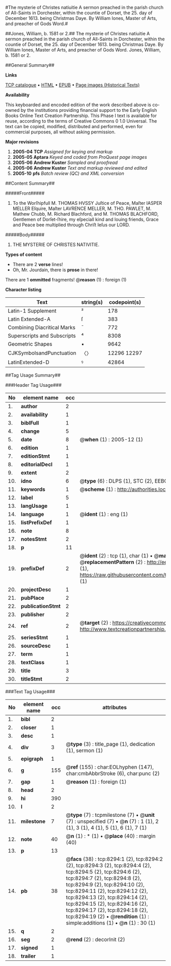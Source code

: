 #The mysterie of Christes natiuitie A sermon preached in the parish church of All-Saints in Dorchester, within the countie of Dorset, the 25. day of December 1613. being Christmas Daye. By William Iones, Master of Arts, and preacher of Gods Word.#

##Jones, William, b. 1581 or 2.##
The mysterie of Christes natiuitie A sermon preached in the parish church of All-Saints in Dorchester, within the countie of Dorset, the 25. day of December 1613. being Christmas Daye. By William Iones, Master of Arts, and preacher of Gods Word.
Jones, William, b. 1581 or 2.

##General Summary##

**Links**

[TCP catalogue](http://www.ota.ox.ac.uk/tcp/)  • 
[HTML](http://tei.it.ox.ac.uk/tcp/Texts-HTML/free/A04/A04618.html)  • 
[EPUB](http://tei.it.ox.ac.uk/tcp/Texts-EPUB/free/A04/A04618.epub) • 
[Page images (Historical Texts)](https://data.historicaltexts.jisc.ac.uk/view?pubId=eebo-99843552e&pageId=eebo-99843552e-8294-1)

**Availability**

This keyboarded and encoded edition of the
	       work described above is co-owned by the institutions
	       providing financial support to the Early English Books
	       Online Text Creation Partnership. This Phase I text is
	       available for reuse, according to the terms of Creative
	       Commons 0 1.0 Universal. The text can be copied,
	       modified, distributed and performed, even for
	       commercial purposes, all without asking permission.

**Major revisions**

1. __2005-04__ __TCP__ *Assigned for keying and markup*
1. __2005-05__ __Aptara__ *Keyed and coded from ProQuest page images*
1. __2005-06__ __Andrew Kuster__ *Sampled and proofread*
1. __2005-06__ __Andrew Kuster__ *Text and markup reviewed and edited*
1. __2005-10__ __pfs__ *Batch review (QC) and XML conversion*

##Content Summary##

#####Front#####

1. To the Worſhipfull M. THOMAS
HVSSY Juſtice of Peace, Maſter
IASPER MELLER Eſquire, Maſter
LAVRENCE MELLER, M. THO. PAWLET,
M. Mathew Chubb, M. Richard Blachford, and M.
THOMAS BLACHFORD, Gentlemen of
Dorſet-ſhire, my eſpeciall kind and louing
friends, Grace and Peace bee multiplied
through Chriſt Ieſus
our LORD.

#####Body#####

1. THE MYSTERIE
OF CHRISTES
NATIVITIE.

**Types of content**

  * There are 2 **verse** lines!
  * Oh, Mr. Jourdain, there is **prose** in there!

There are 1 **ommitted** fragments! 
 @__reason__ (1) : foreign (1)

**Character listing**


|Text|string(s)|codepoint(s)|
|---|---|---|
|Latin-1 Supplement|²|178|
|Latin Extended-A|ſ|383|
|Combining             Diacritical Marks|̄|772|
|Superscripts             and Subscripts|⁴|8308|
|Geometric Shapes|▪|9642|
|CJKSymbolsandPunctuation|〈〉|12296 12297|
|LatinExtended-D|ꝰ|42864|

##Tag Usage Summary##

###Header Tag Usage###

|No|element name|occ|attributes|
|---|---|---|---|
|1.|__author__|2||
|2.|__availability__|1||
|3.|__biblFull__|1||
|4.|__change__|5||
|5.|__date__|8| @__when__ (1) : 2005-12 (1)|
|6.|__edition__|1||
|7.|__editionStmt__|1||
|8.|__editorialDecl__|1||
|9.|__extent__|2||
|10.|__idno__|6| @__type__ (6) : DLPS (1), STC (2), EEBO-CITATION (1), PROQUEST (1), VID (1)|
|11.|__keywords__|1| @__scheme__ (1) : http://authorities.loc.gov/ (1)|
|12.|__label__|5||
|13.|__langUsage__|1||
|14.|__language__|1| @__ident__ (1) : eng (1)|
|15.|__listPrefixDef__|1||
|16.|__note__|8||
|17.|__notesStmt__|2||
|18.|__p__|11||
|19.|__prefixDef__|2| @__ident__ (2) : tcp (1), char (1)  •  @__matchPattern__ (2) : ([0-9\-]+):([0-9IVX]+) (1), (.+) (1)  •  @__replacementPattern__ (2) : http://eebo.chadwyck.com/downloadtiff?vid=$1&page=$2 (1), https://raw.githubusercontent.com/textcreationpartnership/Texts/master/tcpchars.xml#$1 (1)|
|20.|__projectDesc__|1||
|21.|__pubPlace__|2||
|22.|__publicationStmt__|2||
|23.|__publisher__|2||
|24.|__ref__|2| @__target__ (2) : https://creativecommons.org/publicdomain/zero/1.0/ (1), http://www.textcreationpartnership.org/docs/. (1)|
|25.|__seriesStmt__|1||
|26.|__sourceDesc__|1||
|27.|__term__|1||
|28.|__textClass__|1||
|29.|__title__|3||
|30.|__titleStmt__|2||


###Text Tag Usage###

|No|element name|occ|attributes|
|---|---|---|---|
|1.|__bibl__|2||
|2.|__closer__|1||
|3.|__desc__|1||
|4.|__div__|3| @__type__ (3) : title_page (1), dedication (1), sermon (1)|
|5.|__epigraph__|1||
|6.|__g__|155| @__ref__ (155) : char:EOLhyphen (147), char:cmbAbbrStroke (6), char:punc (2)|
|7.|__gap__|1| @__reason__ (1) : foreign (1)|
|8.|__head__|2||
|9.|__hi__|390||
|10.|__l__|2||
|11.|__milestone__|7| @__type__ (7) : tcpmilestone (7)  •  @__unit__ (7) : unspecified (7)  •  @__n__ (7) : 1 (1), 2 (1), 3 (1), 4 (1), 5 (1), 6 (1), 7 (1)|
|12.|__note__|40| @__n__ (1) : * (1)  •  @__place__ (40) : margin (40)|
|13.|__p__|13||
|14.|__pb__|38| @__facs__ (38) : tcp:8294:1 (2), tcp:8294:2 (2), tcp:8294:3 (2), tcp:8294:4 (2), tcp:8294:5 (2), tcp:8294:6 (2), tcp:8294:7 (2), tcp:8294:8 (2), tcp:8294:9 (2), tcp:8294:10 (2), tcp:8294:11 (2), tcp:8294:12 (2), tcp:8294:13 (2), tcp:8294:14 (2), tcp:8294:15 (2), tcp:8294:16 (2), tcp:8294:17 (2), tcp:8294:18 (2), tcp:8294:19 (2)  •  @__rendition__ (1) : simple:additions (1)  •  @__n__ (1) : 30 (1)|
|15.|__q__|2||
|16.|__seg__|2| @__rend__ (2) : decorInit (2)|
|17.|__signed__|1||
|18.|__trailer__|1||
